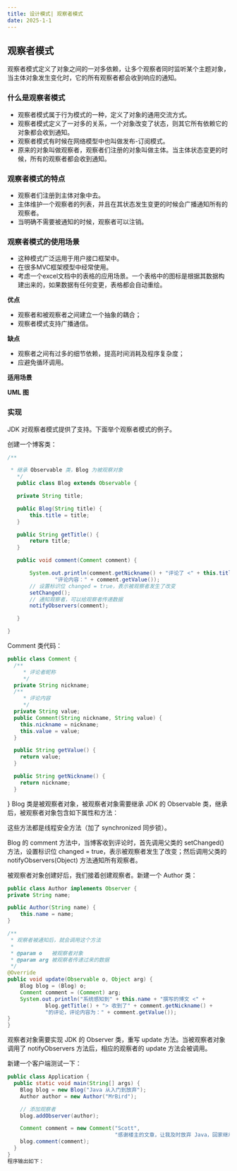 ```yaml
---
title: 设计模式| 观察者模式
date: 2025-1-1
---
```


## 观察者模式

观察者模式定义了对象之间的一对多依赖，让多个观察者同时监听某个主题对象，当主体对象发生变化时，它的所有观察者都会收到响应的通知。

### 什么是观察者模式

- 观察者模式属于行为模式的一种，定义了对象的通用交流方式。
- 观察者模式定义了一对多的关系，一个对象改变了状态，则其它所有依赖它的对象都会收到通知。
- 观察者模式有时候在网络模型中也叫做发布-订阅模式。
- 原来的对象叫做观察者，观察者们注册的对象叫做主体。当主体状态变更的时候，所有的观察者都会收到通知。


### 观察者模式的特点

- 观察者们注册到主体对象中去。
- 主体维护一个观察者的列表，并且在其状态发生变更的时候会广播通知所有的观察者。
- 当明确不需要被通知的时候，观察者可以注销。

### 观察者模式的使用场景

- 这种模式广泛运用于用户接口框架中。
- 在很多MVC框架模型中经常使用。
- 考虑一个excel文档中的表格的应用场景。一个表格中的图标是根据其数据构建出来的，如果数据有任何变更，表格都会自动重绘。



**优点**

- 观察者和被观察者之间建立一个抽象的耦合；
- 观察者模式支持广播通信。

**缺点**

- 观察者之间有过多的细节依赖，提高时间消耗及程序复杂度；
- 应避免循环调用。

**适用场景**



**UML 图**

### 实现


JDK 对观察者模式提供了支持。下面举个观察者模式的例子。

创建一个博客类：

```java
/**

 * 继承 Observable 类，Blog 为被观察对象
   */
   public class Blog extends Observable {

   private String title;

   public Blog(String title) {
       this.title = title;
   }

   public String getTitle() {
       return title;
   }

   public void comment(Comment comment) {

       System.out.println(comment.getNickname() + "评论了 <" + this.title + "> ，" +
               "评论内容：" + comment.getValue());
       // 设置标识位 changed = true，表示被观察者发生了改变
       setChanged();
       // 通知观察者，可以给观察者传递数据
       notifyObservers(comment);

   }

}
```




Comment 类代码：

```java
public class Comment {
  /**
     * 评论者昵称
     */
  private String nickname;
  /**
     * 评论内容
     */
  private String value;
  public Comment(String nickname, String value) {
    this.nickname = nickname;
    this.value = value;
  }

  public String getValue() {
    return value;
  }

  public String getNickname() {
    return nickname;
  }
```
}
Blog 类是被观察者对象，被观察者对象需要继承 JDK 的 Observable 类，继承后，被观察者对象包含如下属性和方法：

这些方法都是线程安全方法（加了 synchronized 同步锁）。

Blog 的 comment 方法中，当博客收到评论时，首先调用父类的 setChanged() 方法，设置标识位 changed = true，表示被观察者发生了改变；然后调用父类的 notifyObservers(Object) 方法通知所有观察者。

被观察者对象创建好后，我们接着创建观察者。新建一个 Author 类：

```java
public class Author implements Observer {
private String name;

public Author(String name) {
    this.name = name;
}

/**
 * 观察者被通知后，就会调用这个方法
 *
 * @param o   被观察者对象
 * @param arg 被观察者传递过来的数据
 */
@Override
public void update(Observable o, Object arg) {
    Blog blog = (Blog) o;
    Comment comment = (Comment) arg;
    System.out.println("系统感知到" + this.name + "撰写的博文 <" +
            blog.getTitle() + "> 收到了" + comment.getNickname() +
            "的评论，评论内容为：" + comment.getValue());
}
}

```
观察者对象需要实现 JDK 的 Observer 类，重写 update 方法。当被观察者对象调用了 notifyObservers 方法后，相应的观察者的 update 方法会被调用。

新建一个客户端测试一下：

```java
public class Application {
  public static void main(String[] args) {
    Blog blog = new Blog("Java 从入门到放弃");
    Author author = new Author("MrBird");

    // 添加观察者
    blog.addObserver(author);

    Comment comment = new Comment("Scott",
                                  "感谢楼主的文章，让我及时放弃 Java，回家继承了千万家产。");
    blog.comment(comment);
  }
}
程序输出如下：
```
